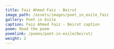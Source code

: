 ```yaml
---
title: Faiz Ahmed Faiz - Beirut
image_path: /assets/images/poet_in_exile_faiz
gallery: Poet in Exile
caption: Faiz Ahmed Faiz - Beirut caption
poem: Read the poem
poemlink: /poems/poet-in-exile/beirut/
weight: 2
---
```


